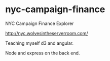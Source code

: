 nyc-campaign-finance
====================

NYC Campaign Finance Explorer

http://nyc.wolvesintheserverroom.com/

Teaching myself d3 and angular. 

Node and express on the back end.
